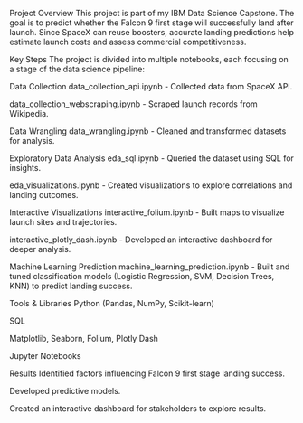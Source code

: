 Project Overview
This project is part of my IBM Data Science Capstone. The goal is to predict whether the Falcon 9 first stage will successfully land after launch. Since SpaceX can reuse boosters, accurate landing predictions help estimate launch costs and assess commercial competitiveness.

Key Steps
The project is divided into multiple notebooks, each focusing on a stage of the data science pipeline:

Data Collection
data_collection_api.ipynb - Collected data from SpaceX API.

data_collection_webscraping.ipynb - Scraped launch records from Wikipedia.

Data Wrangling
data_wrangling.ipynb - Cleaned and transformed datasets for analysis.

Exploratory Data Analysis
eda_sql.ipynb - Queried the dataset using SQL for insights.

eda_visualizations.ipynb - Created visualizations to explore correlations and landing outcomes.

Interactive Visualizations
interactive_folium.ipynb - Built maps to visualize launch sites and trajectories.

interactive_plotly_dash.ipynb - Developed an interactive dashboard for deeper analysis.

Machine Learning Prediction
machine_learning_prediction.ipynb - Built and tuned classification models (Logistic Regression, SVM, Decision Trees, KNN) to predict landing success.

Tools & Libraries
Python (Pandas, NumPy, Scikit-learn)

SQL

Matplotlib, Seaborn, Folium, Plotly Dash

Jupyter Notebooks

Results
Identified factors influencing Falcon 9 first stage landing success.

Developed predictive models.

Created an interactive dashboard for stakeholders to explore results.
